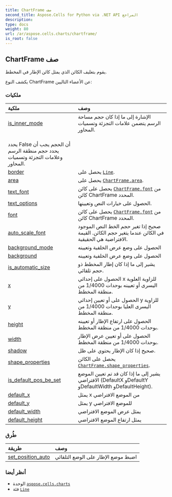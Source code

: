 ```yaml
---
title: ChartFrame صف
second_title: Aspose.Cells for Python via .NET API المراجع
description:
type: docs
weight: 80
url: /ar/aspose.cells.charts/chartframe/
is_root: false
---
```

##  ChartFrame صف
يقوم بتغليف الكائن الذي يمثل كائن الإطار في المخطط.



يكشف النوع ChartFrame عن الأعضاء التاليين:

###  ملكيات
| ملكية| وصف|
| :- | :- |
| [is_inner_mode](/cells/python-net/ar/aspose.cells.charts/chartframe/is_inner_mode) | الإشارة إلى ما إذا كان حجم مساحة الرسم يتضمن علامات التجزئة وتسميات المحاور.<br/> يحدد False أن الحجم يجب أن يحدد حجم منطقة الرسم وعلامات التجزئة وتسميات المحاور.|
| [border](/cells/python-net/ar/aspose.cells.charts/chartframe/border) | يحصل على [`Line`](/cells/python-net/ar/aspose.cells.drawing/line).|
| [area](/cells/python-net/ar/aspose.cells.charts/chartframe/area) | يحصل على [`ChartFrame.area`](/cells/python-net/ar/aspose.cells.charts/chartframe#area).|
| [text_font](/cells/python-net/ar/aspose.cells.charts/chartframe/text_font) | يحصل على كائن [`ChartFrame.font`](/cells/python-net/ar/aspose.cells.charts/chartframe#font) من كائن ChartFrame المحدد.|
| [text_options](/cells/python-net/ar/aspose.cells.charts/chartframe/text_options) | الحصول على خيارات النص وتعيينها.|
| [font](/cells/python-net/ar/aspose.cells.charts/chartframe/font) | يحصل على كائن [`ChartFrame.font`](/cells/python-net/ar/aspose.cells.charts/chartframe#font) من كائن ChartFrame المحدد.|
| [auto_scale_font](/cells/python-net/ar/aspose.cells.charts/chartframe/auto_scale_font) | صحيح إذا تغير حجم الخط النص الموجود في الكائن عندما يتغير حجم الكائن. القيمة الافتراضية هي الحقيقية.|
| [background_mode](/cells/python-net/ar/aspose.cells.charts/chartframe/background_mode) | الحصول على وضع عرض الخلفية وتعيينه|
| [background](/cells/python-net/ar/aspose.cells.charts/chartframe/background) | الحصول على وضع عرض الخلفية وتعيينه|
| [is_automatic_size](/cells/python-net/ar/aspose.cells.charts/chartframe/is_automatic_size) | يشير إلى ما إذا كان إطار المخطط ذو حجم تلقائي.|
| [x](/cells/python-net/ar/aspose.cells.charts/chartframe/x) |الحصول على إحداثي x للزاوية العلوية اليسرى أو تعيينه بوحدات 1/4000 من منطقة المخطط.|
| [y](/cells/python-net/ar/aspose.cells.charts/chartframe/y) | الحصول على أو تعيين إحداثي y للزاوية اليسرى العليا بوحدات 1/4000 من منطقة المخطط.|
| [height](/cells/python-net/ar/aspose.cells.charts/chartframe/height) | الحصول على ارتفاع الإطار أو تعيينه بوحدات 1/4000 من منطقة المخطط.|
| [width](/cells/python-net/ar/aspose.cells.charts/chartframe/width) | الحصول على أو تعيين عرض الإطار بوحدات 1/4000 من منطقة المخطط.|
| [shadow](/cells/python-net/ar/aspose.cells.charts/chartframe/shadow) | صحيح إذا كان الإطار يحتوي على ظل.|
| [shape_properties](/cells/python-net/ar/aspose.cells.charts/chartframe/shape_properties) | يحصل على الكائن [`ChartFrame.shape_properties`](/cells/python-net/ar/aspose.cells.charts/chartframe#shape_properties).|
| [is_default_pos_be_set](/cells/python-net/ar/aspose.cells.charts/chartframe/is_default_pos_be_set) | يشير إلى ما إذا كان قد تم تعيين الموضع الافتراضي (DefaultX وDefaultY وDefaultWidth وDefaultHeight).|
| [default_x](/cells/python-net/ar/aspose.cells.charts/chartframe/default_x) | يمثل x من الموضع الافتراضي|
| [default_y](/cells/python-net/ar/aspose.cells.charts/chartframe/default_y) | يمثل y للموضع الافتراضي|
| [default_width](/cells/python-net/ar/aspose.cells.charts/chartframe/default_width) | يمثل عرض الموضع الافتراضي|
| [default_height](/cells/python-net/ar/aspose.cells.charts/chartframe/default_height) | يمثل ارتفاع الموضع الافتراضي|


###  طُرق
| طريقة| وصف|
| :- | :- |
| [set_position_auto](/cells/python-net/ar/aspose.cells.charts/chartframe/set_position_auto/#) | اضبط موضع الإطار على الوضع التلقائي|



###  أنظر أيضا
* الوحدة [`aspose.cells.charts`](..)
* فئة [`Line`](/cells/python-net/ar/aspose.cells.drawing/line)
